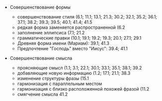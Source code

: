 * Совершенствование формы    
    * совершенствование стиля (6.1; 11.1; 13.1; 21.3; 30.2; 32.1; 35.2; 36.1; 37.1; 38.2; 39.3; 39.5; 40.1; 41.4; 41.5
    * редкая форма заменяется распространенной (6.2
    * заполнение эллипсиса (7.1; 21.2
    * грамматические правки (10.1; 19.1; 19.2; 19.3; 20.1; 27.1; 29.1
    * Древняя форма имени (Мариам): 39.1; 41.3
    * Предпочтение "Господь" вместо "Иисус": 39.4; 41.1

* Совершенствование смысла
    * проясняющие смысл (1.1; 3.1; 22.1; 30.1; 33.1; 35.1; 38.1; 39.2
    * добавляющие новую информацию (1.2; 17.1; 21.1; 38.3
    * изменение структуры фразы (15.1
    * гармонизация с параллельным местом 
    * гармонизация с близко расположенной похожей фразой (11.2
    * смягчение смысла 41.2
